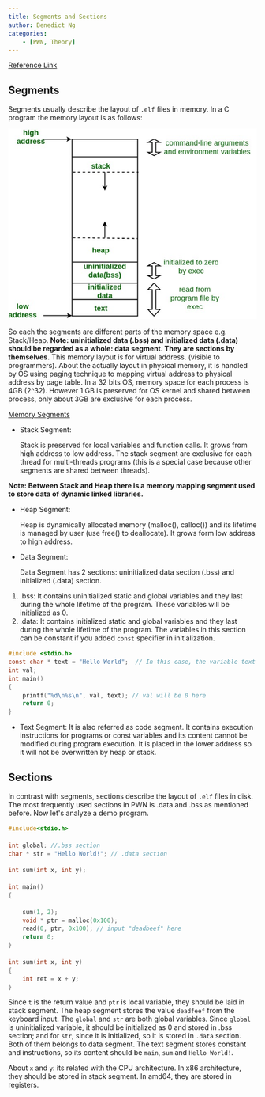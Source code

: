 ```yaml
---
title: Segments and Sections
author: Benedict Ng
categories:
    - [PWN, Theory]
---
```

[Reference Link](./https://medium.com/@johnehk86/66-what-are-memory-and-sections-text-data-bss-rodata-etc-e134bd5b9ccd)

## Segments

Segments usually describe the layout of `.elf` files in memory. In a C program the memory layout is as follows:

![Memory Layout](./SegmentsandSections/memoryLayoutC.jpg)

So each the segments are different parts of the memory space e.g. Stack/Heap. **Note: uninitialized data (.bss) and initialized data (.data) should be regarded as a whole: data segment. They are sections by themselves.** This memory layout is for virtual address. (visible to programmers). About the actually layout in physical memory, it is handled by OS using paging technique to mapping virtual address to physical address by page table. In a 32 bits OS, memory space for each process is 4GB (2^32). However 1 GB is preserved for OS kernel and shared between process, only about 3GB are exclusive for each process.

[Memory Segments](https://www.youtube.com/watch?v=m1UzSfgjA4Y)

- Stack Segment:

  Stack is preserved for local variables and function calls. It grows from high address to low address. The stack segment are exclusive for each thread for multi-threads programs (this is a special case because other segments are shared between threads).

**Note: Between Stack and Heap there is a memory mapping segment used to store data of dynamic linked libraries.**

- Heap Segment:

  Heap is dynamically allocated memory (malloc(), calloc()) and its lifetime is managed by user (use free() to deallocate). It grows form low address to high address.
- Data Segment:

  Data Segment has 2 sections: uninitialized data section (.bss) and initialized (.data) section.

1. .bss: It contains uninitialized static and global variables and they last during the whole lifetime of the program. These variables will be initialized as 0.
2. .data: It contains initialized static and global variables and they last during the whole lifetime of the program. The variables in this section can be constant if you added `const` specifier in initialization.

```c
#include <stdio.h>
const char * text = "Hello World";  // In this case, the variable text is constant 
int val;
int main()
{
    printf("%d\n%s\n", val, text); // val will be 0 here
    return 0;
}
```

- Text Segment: It is also referred as code segment. It contains execution instructions for programs or const variables and its content cannot be modified during program execution. It is placed in the lower address so it will not be overwritten by heap or stack.

## Sections

In contrast with segments, sections describe the layout of `.elf` files in disk. The most frequently used sections in PWN is .data and .bss as mentioned before. Now let's analyze a demo program.

```c
#include<stdio.h>

int global; //.bss section
char * str = "Hello World!"; // .data section

int sum(int x, int y);

int main()
{

	sum(1, 2);
	void * ptr = malloc(0x100);
	read(0, ptr, 0x100); // input "deadbeef" here
	return 0;
}

int sum(int x, int y)
{
	int ret = x + y;
}
```

Since `t` is the return value and `ptr` is local variable, they should be laid in stack segment. The heap segment stores the value `deadfeef` from the keyboard input. The `global` and `str` are both global variables. Since `global` is uninitialized variable, it should be initialized as 0 and stored in .bss section; and for `str`, since it is initialized, so it is stored in `.data` section. Both of them belongs to data segment. The text segment stores constant and instructions, so its content should be `main`, `sum` and `Hello World!`.

About `x` and `y`: its related with the CPU architecture. In x86 architecture, they should be stored in stack segment. In amd64, they are stored in registers.
